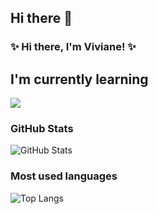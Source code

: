 ## Hi there 👋

### ✨ Hi there, I'm Viviane! ✨

## I'm currently learning

<img src="https://skillicons.dev/icons?i=nodejs,java,python,c,linux,postgresql,mysql,aws,docker,kubernetes&perline=5&theme=dark" />


### GitHub Stats 

![GitHub Stats](https://github-readme-stats.vercel.app/api?username=vsantosj&theme=dracula&bg_color=000&border_color=e5318f&show_icons=true&icon_color=e5318f&hide_title=true&text_color=FFF&hide=stars)


### Most used languages
![Top Langs](https://github-readme-stats-git-masterrstaa-rickstaa.vercel.app/api/top-langs/?username=vsantosj&layout=compact&bg_color=000&border_color=e5318f&hide_title=true&text_color=FFF)
